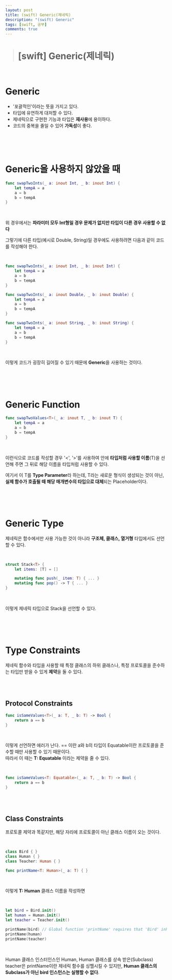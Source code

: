 ```yaml
---
layout: post
title: (swift) Generic(제네릭)
description: "(swift) Generic"
tags: [swift, 공부]
comments: true
---
```


> # [swift] Generic(제네릭)

<br>

# Generic

* '포괄적인'이라는 뜻을 가지고 있다.
* 타입에 유연하게 대처할 수 있다.
* 제네릭으로 구현한 기능과 타입은 **재사용**에 용이하다.
* 코드의 중복을 줄일 수 있어 **가독성**이 좋다.


<br>
<br>
<br>

# Generic을 사용하지 않았을 때

``` swift
func swapTwoInts(_ a: inout Int, _ b: inout Int) {
    let tempA = a
    a = b
    b = tempA
}
```

<br>

위 경우에서는 **파라미터 모두 Int형일 경우 문제가 없지만 타입이 다른 경우 사용할 수 없다**  

그렇기에 다른 타입(예시로 Double, String)일 경우에도 사용하려면 다음과 같이 코드를 작성해야 한다.  

<br>

``` swift
func swapTwoInts(_ a: inout Int, _ b: inout Int) {
    let tempA = a
    a = b
    b = tempA
}

func swapTwoInts(_ a: inout Double, _ b: inout Double) {
    let tempA = a
    a = b
    b = tempA
}

func swapTwoInts(_ a: inout String, _ b: inout String) {
    let tempA = a
    a = b
    b = tempA
}
```

<br>

이렇게 코드가 굉장히 길어질 수 있기 때문에 **Generic**을 사용하는 것이다.

<br>
<br>
<br>

# Generic Function

``` swift
func swapTwoValues<T>(_ a: inout T, _ b: inout T) {
    let tempA = a
    a = b
    b = tempA
}
```

<br>

이런식으로 코드를 작성할 경우 '<', '>'를 사용하여 안에 **타입처럼 사용할 이름**(T)을 선언해 주면 그 뒤로 해당 이름을 타입처럼 사용할 수 있다.  

여기서 이 T를 **Type Parameter**라 하는데, T라는 새로운 형식이 생성되는 것이 아닌, **실제 함수가 호출될 때 해당 매개변수의 타입으로 대체**되는 Placeholder이다.

<br>
<br>
<br>

# Generic Type

제네릭은 함수에서만 사용 가능한 것이 아니라 **구조체, 클래스, 열거형** 타입에서도 선언할 수 있다.

<br>

``` swift
struct Stack<T> {
    let items: [T] = []

    mutating func push(_ item: T) { ... }
    mutating func pop() -> T { ... }
}
```

<br>

이렇게 제네릭 타입으로 Stack을 선언할 수 있다.

<br>
<br>
<br>

# Type Constraints

제네릭 함수와 타입을 사용할 때 특정 클래스의 하위 클래스나, 특정 프로토콜을 준수하는 타입만 받을 수 있게 **제약**을 둘 수 있다.

<br>
<br>

## Protocol Constraints

``` swift
func isSameValues<T>(_ a: T, _ b: T) -> Bool {
    return a == b
}
```

<br>

이렇게 선언하면 에러가 난다.
== 이란 a와 b의 타입이 Equatable이란 프로토콜을 준수할 때만 사용할 수 있기 때문이다.  
따라서 이 때는 **T: Equatable** 이라는 제약을 줄 수 있다.

<br>

``` swift
func isSameValues<T: Equatable>(_ a: T, _ b: T) -> Bool {
    return a == b
}
```

<br>
<br>

## Class Constraints

프로토콜 제약과 똑같지만, 해당 자리에 프로토콜이 아닌 클래스 이름이 오는 것이다.

<br>

``` swift
class Bird { }
class Human { }
class Teacher: Human { }

func printName<T: Human>(_ a: T) { }
```

<br>

이렇게 **T: Human** 클래스 이름을 작성하면

<br>

``` swift
let bird = Bird.init()
let human = Human.init()
let teacher = Teacher.init()

printName(bird) // Global function 'printName' requires that 'Bird' inherit from 'Human'
printName(human)
printName(teacher)
```

<br>

Human 클래스 인스터인스인 Human, Human 클래스를 상속 받은(Subclass) teacher은 printName이란 제네릭 함수를 싱핼시킬 수 있지만, **Human 클래스의 Subclass가 아닌 bird 인스턴스는 실행할 수 없다**.